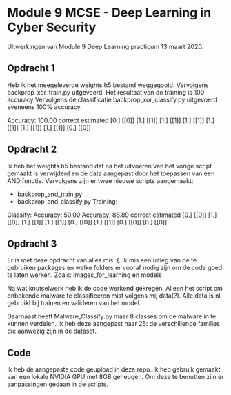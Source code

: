 # Module 9 MCSE - Deep Learning in Cyber Security
Uitwerkingen van Module 9 Deep Learning practicum 13 maart 2020.

## Opdracht 1
Heb ik het meegeleverde weights.h5 bestand weggegooid. Vervolgens backprop_xor_train.py uitgevoerd. Het resultaat van de training is 100 accuracy
Vervolgens de classificatie backprop_xor_classify.py uitgevoerd eveneens 100% accuracy.

Accuracy: 100.00
correct estimated
[0.] [[0]]
[1.] [[1]]
[1.] [[1]]
[1.] [[1]]
[1.] [[1]]
[1.] [[1]]
[1.] [[1]]
[0.] [[0]]


## Opdracht 2
Ik heb het weights.h5 bestand  dat na het uitvoeren van het vorige script gemaakt is verwijderd en de data aangepast door het toepassen van een AND functie. Vervolgens zijn er twee nieuwe scripts aangemaakt:
- backprop_and_train.py
- backprop_and_classify.py
Training:


Classify:
Accuracy: 50.00
Accuracy: 88.89
correct estimated
[0.] [[0]]
[1.] [[0]]
[1.] [[1]]
[1.] [[1]]
[0.] [[0]]
[1.] [[1]]
[0.] [[0]]
[0.] [[0]]

## Opdracht 3
Er is met deze opdracht van alles mis :(. Ik mis een uitleg van de te gebruiken packages en welke folders er vooraf nodig zijn om de code goed te laten werken.
Zoals: images_for_learning en models

Na wat knutselwerk heb ik de code werkend gekregen. Alleen het script om onbekende malware te classificeren mist volgens mij data(?). Alle data is nl. gebruikt bij trainen en valideren van het model.

Daarnaast heeft Malware_Classify.py maar 8 classes om de malware in te kunnen verdelen. Ik heb deze aangepast naar 25: de verschillende families die aanwezig zijn in de dataset.

## Code
Ik heb de aangepaste code geupload in deze repo. Ik heb gebruik gemaakt van een lokale NVIDIA GPU met 8GB geheugen. Om deze te benutten zijn er  aanpassingen gedaan in de scripts. 
